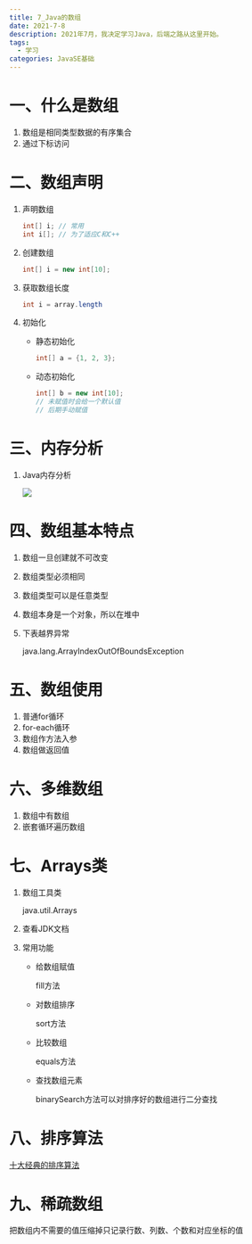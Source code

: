 ```yaml
---
title: 7_Java的数组
date: 2021-7-8
description: 2021年7月，我决定学习Java，后端之路从这里开始。
tags:
  - 学习
categories: JavaSE基础
---
```


# 一、什么是数组

1. 数组是相同类型数据的有序集合
2. 通过下标访问

# 二、数组声明

1. 声明数组

   ```java
   int[] i;	// 常用
   int i[];	// 为了适应C和C++
   ```

2. 创建数组

   ```java
   int[] i = new int[10];
   ```

3. 获取数组长度

   ```java
   int i = array.length
   ```

4. 初始化

   - 静态初始化

     ```java
     int[] a = {1, 2, 3};
     ```

   - 动态初始化

     ```java
     int[] b = new int[10];
     // 未赋值时会给一个默认值
     // 后期手动赋值
     ```

# 三、内存分析

1. Java内存分析

   ![](https://img.yublog.top/img/202211041505098.png)

   

# 四、数组基本特点

1. 数组一旦创建就不可改变

2. 数组类型必须相同

3. 数组类型可以是任意类型

4. 数组本身是一个对象，所以在堆中

5. 下表越界异常

   java.lang.ArrayIndexOutOfBoundsException

# 五、数组使用

1. 普通for循环
2. for-each循环
3. 数组作方法入参
4. 数组做返回值

# 六、多维数组

1. 数组中有数组
2. 嵌套循环遍历数组

# 七、Arrays类

1. 数组工具类

   java.util.Arrays

2. 查看JDK文档

3. 常用功能

   - 给数组赋值

     fill方法

   - 对数组排序

     sort方法

   - 比较数组

     equals方法

   - 查找数组元素

     binarySearch方法可以对排序好的数组进行二分查找
     
# 八、排序算法

[十大经典的排序算法](https://www.runoob.com/w3cnote/ten-sorting-algorithm.html)

# 九、稀疏数组

把数组内不需要的值压缩掉只记录行数、列数、个数和对应坐标的值